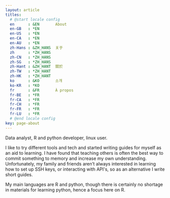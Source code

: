 ```yaml
---
layout: article
titles:
  # @start locale config
  en      : &EN       About
  en-GB   : *EN
  en-US   : *EN
  en-CA   : *EN
  en-AU   : *EN
  zh-Hans : &ZH_HANS  关于
  zh      : *ZH_HANS
  zh-CN   : *ZH_HANS
  zh-SG   : *ZH_HANS
  zh-Hant : &ZH_HANT  關於
  zh-TW   : *ZH_HANT
  zh-HK   : *ZH_HANT
  ko      : &KO       소개
  ko-KR   : *KO
  fr      : &FR       À propos
  fr-BE   : *FR
  fr-CA   : *FR
  fr-CH   : *FR
  fr-FR   : *FR
  fr-LU   : *FR
  # @end locale config
key: page-about
---
```


Data analyst, R and python developer, linux user.

I like to try different tools and tech and started writing guides for myself as an aid to learning. I have found that teaching others is often the best way to commit something to memory and increase my own understanding. Unfortunately, my family and friends aren’t always interested in learning how to set up SSH keys, or interacting with API's, so as an alternative I write short guides.

My main languages are R and python, though there is certainly no shortage in materials for learning python, hence a focus here on R. 